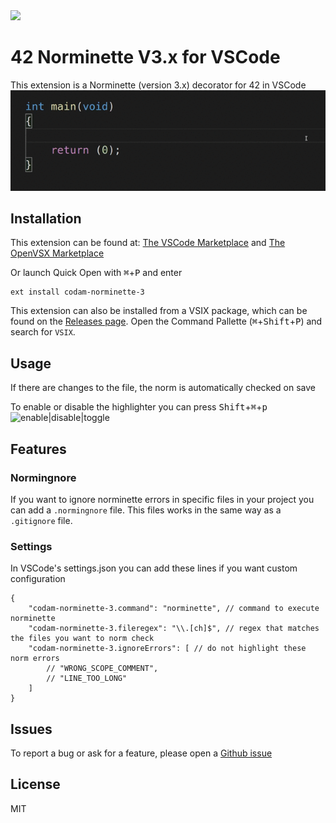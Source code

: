 <img src="https://raw.githubusercontent.com/Mariusmivw/vscode-42-norminette-3-highlighter/master/img/42.png" width=128>

# 42 Norminette V3.x for VSCode
This extension is a Norminette (version 3.x) decorator for 42 in VSCode\
![example](img/example.gif)

## Installation
This extension can be found at:
[The VSCode Marketplace](https://marketplace.visualstudio.com/items?itemName=MariusvanWijk-JoppeKoers.codam-norminette-3) and [The OpenVSX Marketplace](https://open-vsx.org/extension/MariusvanWijk-JoppeKoers/codam-norminette-3)

Or launch Quick Open with <kbd>⌘</kbd>+<kbd>P</kbd> and enter
```
ext install codam-norminette-3
```

This extension can also be installed from a VSIX package, which can be found on the [Releases page](https://github.com/Mariusmivw/vscode-42-norminette-3-highlighter/releases/latest). Open the Command Pallette (<kbd>⌘</kbd>+<kbd>Shift</kbd>+<kbd>P</kbd>) and search for `VSIX`.

## Usage

If there are changes to the file, the norm is automatically checked on save

To enable or disable the highlighter you can press <kbd>Shift</kbd>+<kbd>⌘</kbd>+<kbd>p</kbd>\
![enable|disable|toggle](img/enable.gif)

## Features
### Normingnore
If you want to ignore norminette errors in specific files in your project you can add a `.normingnore` file.
This files works in the same way as a `.gitignore` file.
### Settings
In VSCode's settings.json you can add these lines if you want custom configuration
```json5
{
	"codam-norminette-3.command": "norminette", // command to execute norminette
	"codam-norminette-3.fileregex": "\\.[ch]$", // regex that matches the files you want to norm check
	"codam-norminette-3.ignoreErrors": [ // do not highlight these norm errors
		// "WRONG_SCOPE_COMMENT",
		// "LINE_TOO_LONG"
	]
}
```

## Issues
To report a bug or ask for a feature, please open a [Github issue](https://github.com/Mariusmivw/vscode-42-norminette-3-highlighter/issues)

## License
MIT
